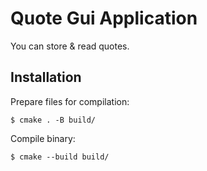 # Quote Gui Application

You can store & read quotes.

## Installation

Prepare files for compilation:

```
$ cmake . -B build/ 
```

Compile binary:

```
$ cmake --build build/
```

